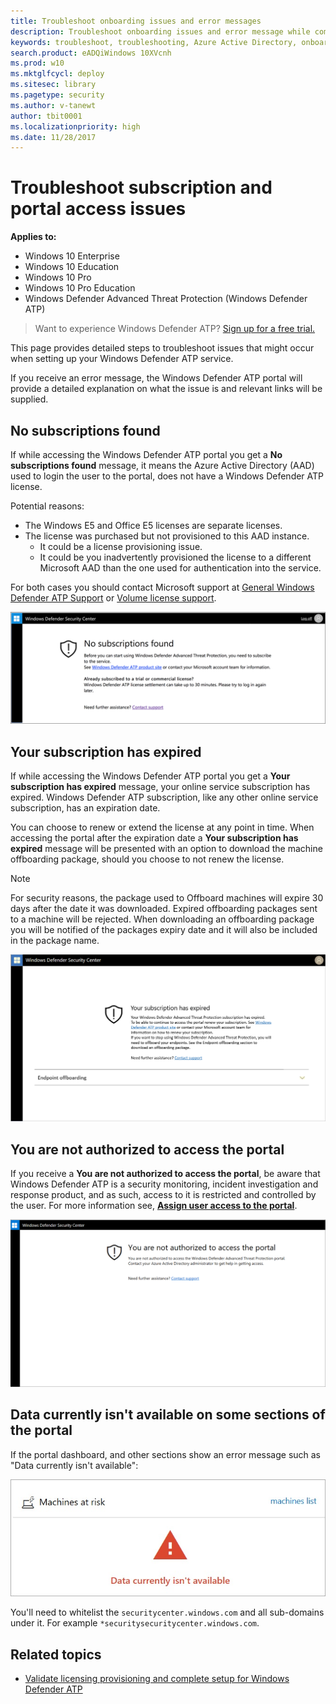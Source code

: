 ```yaml
---
title: Troubleshoot onboarding issues and error messages
description: Troubleshoot onboarding issues and error message while completing setup of Windows Defender Advanced Threat Protection.
keywords: troubleshoot, troubleshooting, Azure Active Directory, onboarding, error message, error messages, windows defender atp
search.product: eADQiWindows 10XVcnh
ms.prod: w10
ms.mktglfcycl: deploy
ms.sitesec: library
ms.pagetype: security
ms.author: v-tanewt
author: tbit0001
ms.localizationpriority: high
ms.date: 11/28/2017
---
```


# Troubleshoot subscription and portal access issues

**Applies to:**

- Windows 10 Enterprise
- Windows 10 Education
- Windows 10 Pro
- Windows 10 Pro Education
- Windows Defender Advanced Threat Protection (Windows Defender ATP)


>Want to experience Windows Defender ATP? [Sign up for a free trial.](https://www.microsoft.com/en-us/WindowsForBusiness/windows-atp?ocid=docs-wdatp-troublshootonboarding-abovefoldlink)


This page provides detailed steps to troubleshoot issues that might occur when setting up your Windows Defender ATP service.

If you receive an error message, the Windows Defender ATP portal will provide a detailed explanation on what the issue is and relevant links will be supplied.

## No subscriptions found

If while accessing the Windows Defender ATP portal you get a **No subscriptions found** message, it means the Azure Active Directory (AAD) used to login the user to the portal, does not have a Windows Defender ATP license.

Potential reasons:
- The Windows E5 and Office E5 licenses are separate licenses.
- The license was purchased but not provisioned to this AAD instance.
    - It could be a license provisioning issue.
    - It could be you inadvertently provisioned the license to a different Microsoft AAD than the one used for authentication into the service.

For both cases you should contact Microsoft support at [General Windows Defender ATP Support](https://support.microsoft.com/en-us/getsupport?wf=0&tenant=ClassicCommercial&oaspworkflow=start_1.0.0.0&locale=en-us&supportregion=en-us&pesid=16055&ccsid=636419533611396913) or
[Volume license support](https://www.microsoft.com/licensing/servicecenter/Help/Contact.aspx).

![Image of no subscriptions found](images\atp-no-subscriptions-found.png)

## Your subscription has expired

If while accessing the Windows Defender ATP portal you get a **Your subscription has expired** message, your online service subscription has expired. Windows Defender ATP subscription, like any other online service subscription, has an expiration date. 

You can choose to renew or extend the license at any point in time. When accessing the portal after the expiration date a **Your subscription has expired** message will be presented with an option to download the machine offboarding package, should you choose to not renew the license.

> [!NOTE]
> For security reasons, the package used to Offboard machines will expire 30 days after the date it was downloaded. Expired offboarding packages sent to a machine will be rejected. When downloading an offboarding package you will be notified of the packages expiry date and it will also be included in the package name.

![Image of subscription expired](images\atp-subscription-expired.png)

## You are not authorized to access the portal

If you receive a **You are not authorized to access the portal**, be aware that Windows Defender ATP is a security monitoring, incident investigation and response product, and as such, access to it is restricted and controlled by the user.
For more information see, [**Assign user access to the portal**](https://docs.microsoft.com/en-us/windows/threat-protection/windows-defender-atp/assign-portal-access-windows-defender-advanced-threat-protection).

![Image of not authorized to access portal](images\atp-not-authorized-to-access-portal.png)

## Data currently isn't available on some sections of the portal
If the portal dashboard, and other sections show an error message such as "Data currently isn't available":

![Image of data currently isn't available](images/atp-data-not-available.png)

You'll need to whitelist the `securitycenter.windows.com` and all sub-domains under it. For example `*securitysecuritycenter.windows.com`.


## Related topics
- [Validate licensing provisioning and complete setup for Windows Defender ATP](licensing-windows-defender-advanced-threat-protection.md)